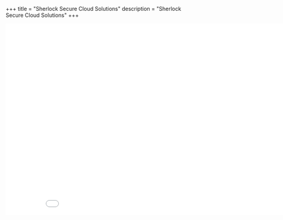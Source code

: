 +++
title = "Sherlock Secure Cloud Solutions"
description = "Sherlock Secure Cloud Solutions"
+++

<center>
	<iframe frameborder="0" height="506" scrolling="no" src="//www.youtube.com/embed/8-vrdu5BnOE?vq=hd1080&rel=0&autoplay=1" width="900" allowfullscreen></iframe>
</center>
<p>&nbsp;</p>
